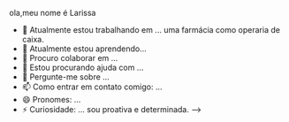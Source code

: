 ola,meu nome é Larissa

- 🔭 Atualmente estou trabalhando em ... uma farmácia como operaria de caixa.
- 🌱 Atualmente estou aprendendo... 
- 👯 Procuro colaborar em ...
- 🤔 Estou procurando ajuda com ...
- 💬 Pergunte-me sobre ...
- 📫 Como entrar em contato comigo: ...
- 😄 Pronomes: ...
- ⚡ Curiosidade: ... sou proativa e determinada.
-->
